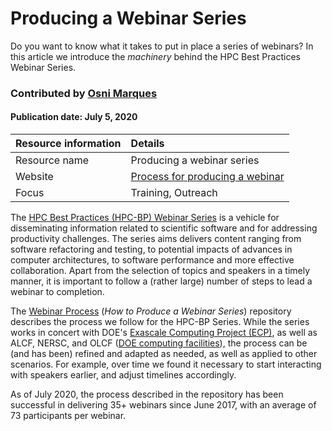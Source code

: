 # Producing a Webinar Series
<!-- deck text start --> 
Do you want to know what it takes to put in place a series of webinars? 
In this article we introduce the *machinery* behind the 
HPC Best Practices Webinar Series.
<!-- deck text end --> 

### Contributed by [Osni Marques](http://github.com/oamarques)

#### Publication date: July 5, 2020

Resource information | Details 
:--- | :--- 
Resource name | Producing a webinar series
Website | [Process for producing a webinar](https://github.com/betterscientificsoftware/Webinar-Process)
Focus | Training, Outreach

The [HPC Best Practices (HPC-BP) Webinar Series](https://ideas-productivity.org/events/hpc-best-practices-webinars)
is a vehicle for disseminating information related to scientific software and for addressing productivity challenges. The 
series aims delivers content ranging from software refactoring and testing, to potential impacts of advances in computer 
architectures, to software performance and more effective collaboration. Apart from the selection of topics and speakers in a timely manner, 
it is important to follow a (rather large) number of steps to lead a webinar to completion.

The [Webinar Process](https://github.com/betterscientificsoftware/Webinar-Process) (*How to Produce a Webinar Series*) 
repository describes the process we follow for the HPC-BP Series. While the series works in concert with
DOE's [Exascale Computing Project (ECP)](https://www.exascaleproject.org), as well as ALCF, NERSC, and OLCF ([DOE computing facilities](https://bssw.io/communities/community-of-supercomputer-facilities-and-their-users)), the process can be 
(and has been) refined and adapted as needed, as well as applied to other scenarios. For example, over time we 
found it necessary to start interacting with speakers earlier, and adjust timelines accordingly.

As of July 2020, the process described in the repository has been successful in delivering 35+ webinars since June 2017, with an average of 73 participants per webinar.

#
<!---
Publish: yes
RSS update: 2019-09-26
Categories: collaboration
Topics: online learning
Tags:
Level: 2
Prerequisites: defaults
Aggregate: none
--->
